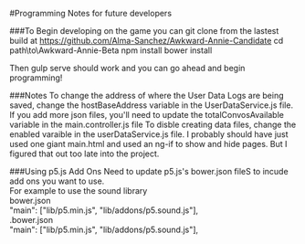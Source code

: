 #Programming Notes for future developers

###To Begin developing on the game
	you can git clone from the lastest build at https://github.com/Alma-Sanchez/Awkward-Annie-Candidate
		cd path\to\Awkward-Annie-Beta
		npm install
    bower install

  Then gulp serve should work and you can go ahead and begin programming!

###Notes
  To change the address of where the User Data Logs are being saved, change the hostBaseAddress variable in the UserDataService.js file.
  If you add more json files, you'll need to update the totalConvosAvailable variable in the main.controller.js file
  To disble creating data files, change the enabled varaible in the userDataService.js file.
  I probably should have just used one giant main.html and used an ng-if to show and hide pages. But I figured that out too late into the project.

###Using p5.js Add Ons
  Need to update p5.js's bower.json fileS to incude add ons you want to use. <br>
  For example to use the sound library<br>
  bower.json<br>
    "main": ["lib/p5.min.js", "lib/addons/p5.sound.js"],<br>
  .bower.json<br>
    "main": ["lib/p5.min.js", "lib/addons/p5.sound.js"],